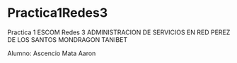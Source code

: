 # Practica1Redes3
Practica 1  ESCOM Redes 3 ADMINISTRACION DE SERVICIOS EN RED PEREZ DE LOS SANTOS MONDRAGON TANIBET

Alumno: Ascencio Mata Aaron
